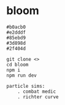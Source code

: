 # bloom
    #b0acb0
    #e2dddf 
    #85ebd9 
    #3d898d 
    #2f404d 

    git clone <>
    cd bloom
    npm i
    npm run dev

    particle sims:
        . combat medic
        . richter curve
